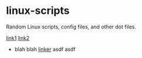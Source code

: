 linux-scripts
=============

Random Linux scripts, config files, and other dot files.

<a href="http://www.google.com">link1</a>
<a href="http://www.google.com" target="_blank">link2</a>

* blah blah [linker][1] asdf asdf

[1]: http://www.google.com "my super link"
